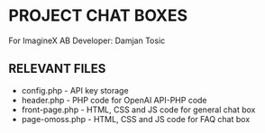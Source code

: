 # PROJECT CHAT BOXES
For ImagineX AB
Developer: Damjan Tosic

## RELEVANT FILES
* config.php - API key storage
* header.php - PHP code for OpenAI API-PHP code
* front-page.php - HTML, CSS and JS code for general chat box
* page-omoss.php - HTML, CSS and JS code for FAQ chat box
